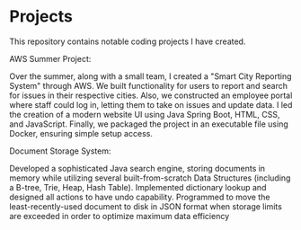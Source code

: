# Projects
This repository contains notable coding projects I have created.

AWS Summer Project:

Over the summer, along with a small team, I created a "Smart City Reporting System" through AWS. We built functionality for users to report and search for issues in their respective cities. Also, we constructed an employee portal where staff could log in, letting them to take on issues and update data. I led the creation of a modern website UI using Java Spring Boot, HTML, CSS, and JavaScript. Finally, we packaged the project in an executable file using Docker, ensuring simple setup access.

Document Storage System:

Developed a sophisticated Java search engine, storing documents in memory while utilizing several built-from-scratch Data Structures (including a B-tree, Trie, Heap, Hash Table). Implemented dictionary lookup and designed all actions to have undo capability. Programmed to move the least-recently-used document to disk in JSON format when storage limits are exceeded in order to optimize maximum data efficiency

